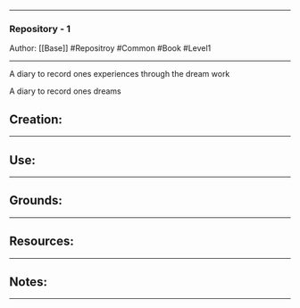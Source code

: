 - - - 
### Repository - 1
Author: [[Base]]
#Repositroy #Common #Book #Level1
- - - 
A diary to record ones experiences through the dream work

A diary to record ones dreams


## Creation: 
---


## Use:
---


## Grounds:
--- 


## Resources:
- - -

## Notes:
- - - 